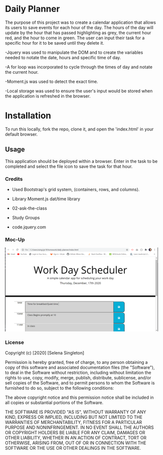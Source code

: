 # Daily Planner
The purpose of this project was to create a calendar application that allows its users to save events for each hour of the day. The hours of the day will update by the hour that has passed highlighting as grey, the current hour red, and the hour to come in green. The user can input their task for a specific hour for it to be saved until they delete it. 

-Jquery was used to manipulate the DOM and to create the variables needed to notate the date, hours and specific time of day. 

-A for loop was incorporated to cycle through the times of day and notate the current hour. 

-Moment.js was used to detect the exact time. 

-Local storage was used to ensure the user's input would be stored when the application is refreshed in the browser. 

 # Installation

To run this locally, fork the repo, clone it, and open the 'index.html' in your default browser.  

## Usage

This application should be deployed within a browser. Enter in the task to be completed and select the file icon to save the task for that hour. 

### Credits

* Used Bootstrap's grid system, (containers, rows, and columns).

* Library Moment.js dat/time library 

* 02-ask-the-class

* Study Groups 

* code.jquery.com  

### Moc-Up

![Day Planner](Planner.PNG)

### License 

Copyright (c) [2020] [Selena Singleton]

Permission is hereby granted, free of charge, to any person obtaining a copy
of this software and associated documentation files (the "Software"), to deal
in the Software without restriction, including without limitation the rights
to use, copy, modify, merge, publish, distribute, sublicense, and/or sell
copies of the Software, and to permit persons to whom the Software is
furnished to do so, subject to the following conditions:

The above copyright notice and this permission notice shall be included in all
copies or substantial portions of the Software.

THE SOFTWARE IS PROVIDED "AS IS", WITHOUT WARRANTY OF ANY KIND, EXPRESS OR
IMPLIED, INCLUDING BUT NOT LIMITED TO THE WARRANTIES OF MERCHANTABILITY,
FITNESS FOR A PARTICULAR PURPOSE AND NONINFRINGEMENT. IN NO EVENT SHALL THE
AUTHORS OR COPYRIGHT HOLDERS BE LIABLE FOR ANY CLAIM, DAMAGES OR OTHER
LIABILITY, WHETHER IN AN ACTION OF CONTRACT, TORT OR OTHERWISE, ARISING FROM,
OUT OF OR IN CONNECTION WITH THE SOFTWARE OR THE USE OR OTHER DEALINGS IN THE
SOFTWARE.



